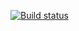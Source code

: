[![Build status](https://ci.appveyor.com/api/projects/status/o9mbra1n8qao6icd?svg=true)](https://ci.appveyor.com/project/ANgor93/testing-web-interfaces-selenium)
